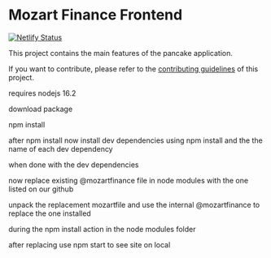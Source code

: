 # Mozart Finance Frontend

[![Netlify Status](https://api.netlify.com/api/v1/badges/7bebf1a3-be7b-4165-afd1-446256acd5e3/deploy-status)](https://app.netlify.com/sites/pancake-prod/deploys)

This project contains the main features of the pancake application.

If you want to contribute, please refer to the [contributing guidelines](./CONTRIBUTING.md) of this project.

requires nodejs 16.2

download package

npm install

after npm install now  install dev dependencies  using npm install and the the name of each dev dependency

when done with the dev dependencies

now replace existing @mozartfinance file in node modules with the one  listed on our github

unpack the replacement mozartfile and use the internal @mozartfinance to replace the one installed 

during the npm install action in the node modules folder

after replacing use npm start to see site on local


